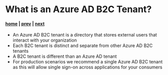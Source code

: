 # What is an Azure AD B2C Tenant?

#### [home](./readme.md) | [prev](./azure-ad-b2c-capabilities.md) | [next](./azure-ad-b2c-resources.md)

- An Azure AD B2C tenant is a directory that stores external users that interact with your organization
- Each B2C tenant is distinct and separate from other Azure AD B2C tenants
- A B2C tenant is different than an Azure AD tenant
- For production scenarios we recommend a single Azure AD B2C tenant as this will allow single sign-on across applications for your consumers
